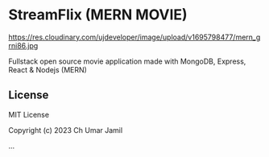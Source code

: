 # StreamFlix (MERN MOVIE)

https://res.cloudinary.com/ujdeveloper/image/upload/v1695798477/mern_grni86.jpg

Fullstack open source movie application made with MongoDB, Express, React & Nodejs (MERN)


## License

MIT License

Copyright (c) 2023 Ch Umar Jamil

...